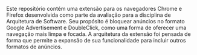 Este repositório contém uma extensão para os navegadores Chrome e Firefox desenvolvida como parte da avaliação para a disciplina de Arquitetura de Software. Seu propósito é bloquear anúncios no formato Google Advertisement e DoubleClick, como uma forma de oferecer uma navegação mais limpa e focada. A arquitetura da extensão foi pensada de forma que permite a expansão de sua funcionalidade para incluir outros formatos de anúncios.
